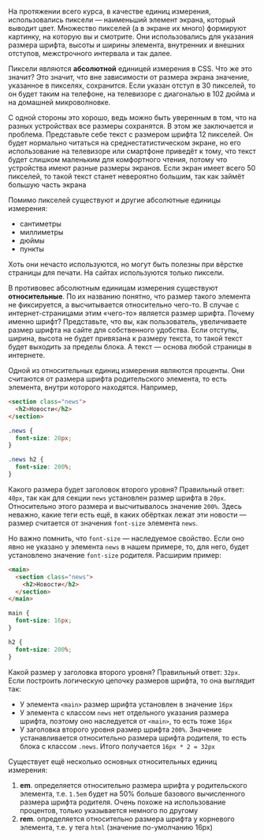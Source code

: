 На протяжении всего курса, в качестве единиц измерения, использовались пиксели — наименьший элемент экрана, который выводит цвет. Множество пикселей (а в экране их много) формируют картинку, на которую вы и смотрите. Они использовались для указания размера шрифта, высоты и ширины элемента, внутренних и внешних отступов, межстрочного интервала и так далее.

Пикcели являются **абсолютной** единицей измерения в CSS. Что же это значит? Это значит, что вне зависимости от размера экрана значение, указанное в пикселях, сохранится. Если указан отступ в 30 пикселей, то он будет таким на телефоне, на телевизоре с диагональю в 102 дюйма и на домашней микроволновке.

С одной стороны это хорошо, ведь можно быть уверенным в том, что на разных устройствах все размеры сохранятся. В этом же заключается и проблема. Представьте себе текст с размером шрифта 12 пикселей. Он будет нормально читаться на среднестатистическом экране, но его использование на телевизоре или смартфоне приведёт к тому, что текст будет слишком маленьким для комфортного чтения, потому что устройства имеют разные размеры экранов. Если экран имеет всего 50 пикселей, то такой текст станет невероятно большим, так как займёт большую часть экрана

Помимо пикселей существуют и другие абсолютные единицы измерения:

* сантиметры
* миллиметры
* дюймы
* пункты

Хоть они нечасто используются, но могут быть полезны при вёрстке страницы для печати. На сайтах используются только пиксели.

В противовес абсолютным единицам измерения существуют **относительные**. По их названию понятно, что размер такого элемента не фиксируется, а высчитывается относительно чего-то. В случае с интернет-страницами этим «чего-то» является размер шрифта. Почему именно шрифт? Представьте, что вы, как пользователь, увеличиваете размер шрифта на сайте для собственного удобства. Если отступы, ширина, высота не будет привязана к размеру текста, то такой текст будет выходить за пределы блока. А текст — основа любой страницы в интернете.

Одной из относительных единиц измерения являются проценты. Они считаются от размера шрифта родительского элемента, то есть элемента, внутри которого находятся. Например,

```html
<section class="news">
  <h2>Новости</h2>
</section>
```

```css
.news {
  font-size: 20px;
}

.news h2 {
  font-size: 200%;
}
```

Какого размера будет заголовок второго уровня? Правильный ответ: `40px`, так как для секции `news` установлен размер шрифта в `20px`. Относительно этого размера и высчитывалось значение `200%`. Здесь неважно, какие теги есть ещё, в каких обёртках лежат эти новости — размер считается от значения `font-size` элемента `news`.

Но важно помнить, что `font-size` — наследуемое свойство. Если оно явно не указано у элемента `news` в нашем примере, то, для него, будет установлено значение `font-size` родителя. Расширим пример:

```html
<main>
  <section class="news">
    <h2>Новости</h2>
  </section>
</main>
```

```css
main {
  font-size: 16px;
}

h2 {
  font-size: 200%;
}
```

Какой размер у заголовка второго уровня? Правильный ответ: `32px`. Если построить логическую цепочку размеров шрифта, то она выглядит так:

* У элемента `<main>` размер шрифта установлен в значение `16px`
* У элемента с классом `news` нет отдельного указания размера шрифта, поэтому оно наследуется от `<main>`, то есть тоже `16px`
* У заголовка второго уровня размер шрифта `200%`. Значение устанавливается относительно размера шрифта родителя, то есть блока с классом `.news`. Итого получается `16px * 2 = 32px`

Существует ещё несколько основных относительных единиц измерения:

1. **em**. определяется относительно размера шрифта у родительского элемента, т.е. `1.5em` будет на 50% больше базового вычисленного размера шрифта родителя. Очень похоже на использование процентов, только указывается немного по другому
2. **rem**. определяется относительно размера шрифта у корневого элемента, т.е. у тега `html` (значение по-умолчанию 16px)
